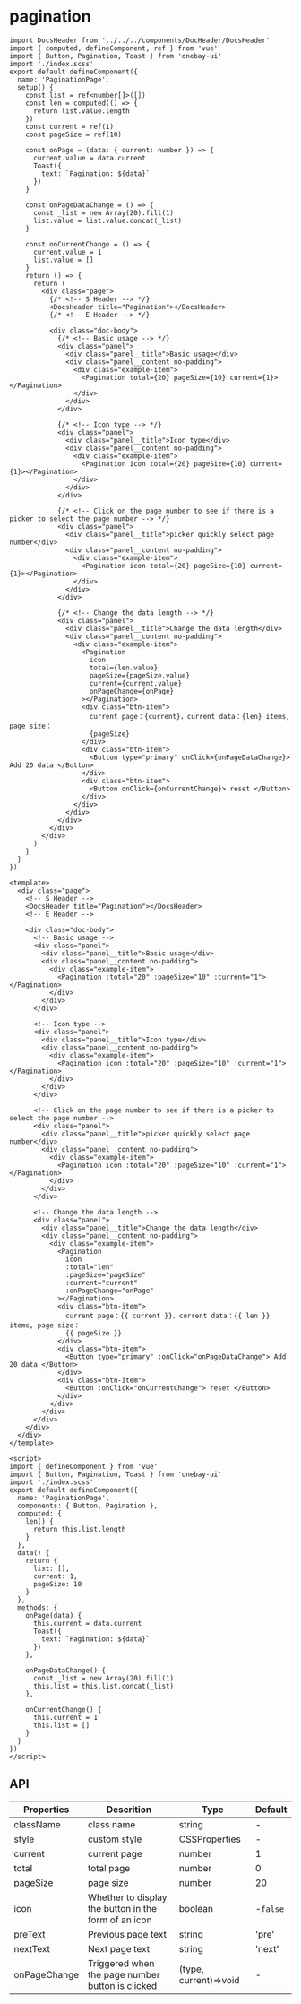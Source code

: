 # pagination 

<DemoView />
<BackToTop />

<div class="code-box code-vue-active">
<div class="code-tabs"></div>

```tsx
import DocsHeader from '../../../components/DocHeader/DocsHeader'
import { computed, defineComponent, ref } from 'vue'
import { Button, Pagination, Toast } from 'onebay-ui'
import './index.scss'
export default defineComponent({
  name: 'PaginationPage',
  setup() {
    const list = ref<number[]>([])
    const len = computed(() => {
      return list.value.length
    })
    const current = ref(1)
    const pageSize = ref(10)

    const onPage = (data: { current: number }) => {
      current.value = data.current
      Toast({
        text: `Pagination: ${data}`
      })
    }

    const onPageDataChange = () => {
      const _list = new Array(20).fill(1)
      list.value = list.value.concat(_list)
    }

    const onCurrentChange = () => {
      current.value = 1
      list.value = []
    }
    return () => {
      return (
        <div class="page">
          {/* <!-- S Header --> */}
          <DocsHeader title="Pagination"></DocsHeader>
          {/* <!-- E Header --> */}

          <div class="doc-body">
            {/* <!-- Basic usage --> */}
            <div class="panel">
              <div class="panel__title">Basic usage</div>
              <div class="panel__content no-padding">
                <div class="example-item">
                  <Pagination total={20} pageSize={10} current={1}></Pagination>
                </div>
              </div>
            </div>

            {/* <!-- Icon type --> */}
            <div class="panel">
              <div class="panel__title">Icon type</div>
              <div class="panel__content no-padding">
                <div class="example-item">
                  <Pagination icon total={20} pageSize={10} current={1}></Pagination>
                </div>
              </div>
            </div>

            {/* <!-- Click on the page number to see if there is a picker to select the page number --> */}
            <div class="panel">
              <div class="panel__title">picker quickly select page number</div>
              <div class="panel__content no-padding">
                <div class="example-item">
                  <Pagination icon total={20} pageSize={10} current={1}></Pagination>
                </div>
              </div>
            </div>

            {/* <!-- Change the data length --> */}
            <div class="panel">
              <div class="panel__title">Change the data length</div>
              <div class="panel__content no-padding">
                <div class="example-item">
                  <Pagination
                    icon
                    total={len.value}
                    pageSize={pageSize.value}
                    current={current.value}
                    onPageChange={onPage}
                  ></Pagination>
                  <div class="btn-item">
                    current page：{current}，current data：{len} items, page size：
                    {pageSize}
                  </div>
                  <div class="btn-item">
                    <Button type="primary" onClick={onPageDataChange}> Add 20 data </Button>
                  </div>
                  <div class="btn-item">
                    <Button onClick={onCurrentChange}> reset </Button>
                  </div>
                </div>
              </div>
            </div>
          </div>
        </div>
      )
    }
  }
})
```

```vue
<template>
  <div class="page">
    <!-- S Header -->
    <DocsHeader title="Pagination"></DocsHeader>
    <!-- E Header -->

    <div class="doc-body">
      <!-- Basic usage -->
      <div class="panel">
        <div class="panel__title">Basic usage</div>
        <div class="panel__content no-padding">
          <div class="example-item">
            <Pagination :total="20" :pageSize="10" :current="1"></Pagination>
          </div>
        </div>
      </div>

      <!-- Icon type -->
      <div class="panel">
        <div class="panel__title">Icon type</div>
        <div class="panel__content no-padding">
          <div class="example-item">
            <Pagination icon :total="20" :pageSize="10" :current="1"></Pagination>
          </div>
        </div>
      </div>

      <!-- Click on the page number to see if there is a picker to select the page number -->
      <div class="panel">
        <div class="panel__title">picker quickly select page number</div>
        <div class="panel__content no-padding">
          <div class="example-item">
            <Pagination icon :total="20" :pageSize="10" :current="1"></Pagination>
          </div>
        </div>
      </div>

      <!-- Change the data length -->
      <div class="panel">
        <div class="panel__title">Change the data length</div>
        <div class="panel__content no-padding">
          <div class="example-item">
            <Pagination
              icon
              :total="len"
              :pageSize="pageSize"
              :current="current"
              :onPageChange="onPage"
            ></Pagination>
            <div class="btn-item">
              current page：{{ current }}，current data：{{ len }} items, page size：
              {{ pageSize }}
            </div>
            <div class="btn-item">
              <Button type="primary" :onClick="onPageDataChange"> Add 20 data </Button>
            </div>
            <div class="btn-item">
              <Button :onClick="onCurrentChange"> reset </Button>
            </div>
          </div>
        </div>
      </div>
    </div>
  </div>
</template>

<script>
import { defineComponent } from 'vue'
import { Button, Pagination, Toast } from 'onebay-ui'
import './index.scss'
export default defineComponent({
  name: 'PaginationPage',
  components: { Button, Pagination },
  computed: {
    len() {
      return this.list.length
    }
  },
  data() {
    return {
      list: [],
      current: 1,
      pageSize: 10
    }
  },
  methods: {
    onPage(data) {
      this.current = data.current
      Toast({
        text: `Pagination: ${data}`
      })
    },

    onPageDataChange() {
      const _list = new Array(20).fill(1)
      this.list = this.list.concat(_list)
    },

    onCurrentChange() {
      this.current = 1
      this.list = []
    }
  }
})
</script>

```

</div> 

## API
| Properties   | Descrition                                           | Type                  | Default  |
| ------------ | ---------------------------------------------------- | --------------------- | -------- |
| className    | class name                                           | string                | -        |
| style        | custom style                                         | CSSProperties         | -        |
| current      | current page                                         | number                | 1        |
| total        | total page                                           | number                | 0        |
| pageSize     | page size                                            | number                | 20       |
| icon         | Whether to display the button in the form of an icon | boolean               | -`false` |
| preText      | Previous page text                                   | string                | 'pre'    |
| nextText     | Next page text                                       | string                | 'next'   |
| onPageChange | Triggered when the page number button is clicked     | (type, current)=>void | -        |